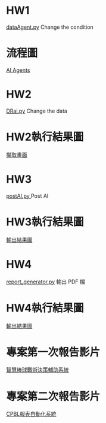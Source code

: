 # HW1 
[dataAgent.py](https://github.com/Morris-Wu/Data/blob/main/dataAgent.py)  Change the condition

# 流程圖
[AI Agents](https://github.com/user-attachments/assets/e48d9a12-e32a-4ec7-991b-388754b2b182)

# HW2
[DRai.py](https://github.com/Morris-Wu/Data/blob/main/DRai.py)  Change the data

# HW2執行結果圖
[擷取畫面](https://github.com/user-attachments/assets/2f661146-59a8-4642-a446-25ca8896e7d5)

# HW3
 [postAI.py ](https://github.com/Morris-Wu/Data/blob/main/postAI.py)  Post AI
 
# HW3執行結果圖
[輸出結果圖](https://github.com/user-attachments/assets/e091ad1f-1a37-4097-bc69-a66194e331d6)

# HW4
[report_generator.py](https://github.com/Morris-Wu/Data/blob/Automatic-generation-system-for-CPBL-player-reports/report_generator.py) 輸出 PDF 檔

# HW4執行結果圖
[輸出結果圖](https://github.com/user-attachments/assets/073b2bee-9e9a-4976-bb37-5bbe8a3f1528)

# 專案第一次報告影片

[智慧棒球戰術決策輔助系統](https://youtu.be/kXV-F5wvN18)



# 專案第二次報告影片
[CPBL報表自動化系統](https://youtu.be/UdvNhKpL6V8)

